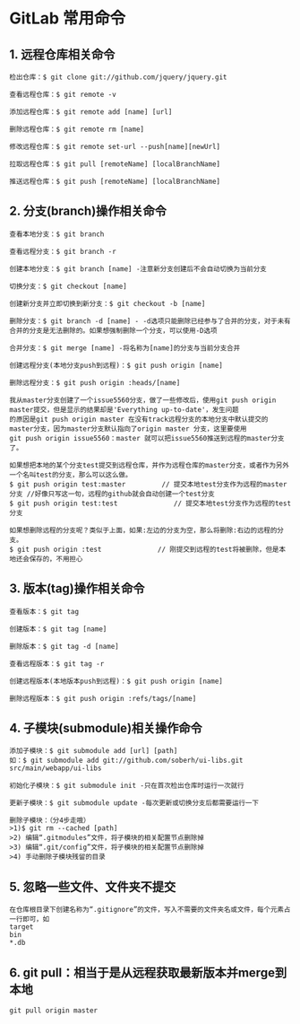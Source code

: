 # GitLab 常用命令

## 1. 远程仓库相关命令
    检出仓库：$ git clone git://github.com/jquery/jquery.git
  
    查看远程仓库：$ git remote -v
  
    添加远程仓库：$ git remote add [name] [url]
  
    删除远程仓库：$ git remote rm [name]
  
    修改远程仓库：$ git remote set-url --push[name][newUrl]
  
    拉取远程仓库：$ git pull [remoteName] [localBranchName]
  
    推送远程仓库：$ git push [remoteName] [localBranchName]

## 2. 分支(branch)操作相关命令
    查看本地分支：$ git branch
  
    查看远程分支：$ git branch -r
  
    创建本地分支：$ git branch [name] -注意新分支创建后不会自动切换为当前分支
  
    切换分支：$ git checkout [name]
  
    创建新分支并立即切换到新分支：$ git checkout -b [name]
  
    删除分支：$ git branch -d [name] - -d选项只能删除已经参与了合并的分支，对于未有合并的分支是无法删除的。如果想强制删除一个分支，可以使用-D选项
  
    合并分支：$ git merge [name] -将名称为[name]的分支与当前分支合并
  
    创建远程分支(本地分支push到远程)：$ git push origin [name]
  
    删除远程分支：$ git push origin :heads/[name]
  
    我从master分支创建了一个issue5560分支，做了一些修改后，使用git push origin master提交，但是显示的结果却是'Everything up-to-date'，发生问题
    的原因是git push origin master 在没有track远程分支的本地分支中默认提交的master分支，因为master分支默认指向了origin master 分支，这里要使用
    git push origin issue5560：master 就可以把issue5560推送到远程的master分支了。

    如果想把本地的某个分支test提交到远程仓库，并作为远程仓库的master分支，或者作为另外一个名叫test的分支，那么可以这么做。
    $ git push origin test:master         // 提交本地test分支作为远程的master分支 //好像只写这一句，远程的github就会自动创建一个test分支
    $ git push origin test:test              // 提交本地test分支作为远程的test分支

    如果想删除远程的分支呢？类似于上面，如果:左边的分支为空，那么将删除:右边的远程的分支。
    $ git push origin :test              // 刚提交到远程的test将被删除，但是本地还会保存的，不用担心
  
## 3. 版本(tag)操作相关命令
    查看版本：$ git tag
  
    创建版本：$ git tag [name]
  
    删除版本：$ git tag -d [name]
  
    查看远程版本：$ git tag -r
  
    创建远程版本(本地版本push到远程)：$ git push origin [name]
  
    删除远程版本：$ git push origin :refs/tags/[name]
  
 
## 4. 子模块(submodule)相关操作命令
    添加子模块：$ git submodule add [url] [path]
    如：$ git submodule add git://github.com/soberh/ui-libs.git src/main/webapp/ui-libs
    
    初始化子模块：$ git submodule init -只在首次检出仓库时运行一次就行
    
    更新子模块：$ git submodule update -每次更新或切换分支后都需要运行一下
    
    删除子模块：（分4步走哦）
    >1)$ git rm --cached [path]
    >2) 编辑“.gitmodules”文件，将子模块的相关配置节点删除掉
    >3) 编辑“.git/config”文件，将子模块的相关配置节点删除掉
    >4) 手动删除子模块残留的目录
 
## 5. 忽略一些文件、文件夹不提交
    在仓库根目录下创建名称为“.gitignore”的文件，写入不需要的文件夹名或文件，每个元素占一行即可，如
    target
    bin
    *.db
 
## 6. git pull：相当于是从远程获取最新版本并merge到本地
    git pull origin master

